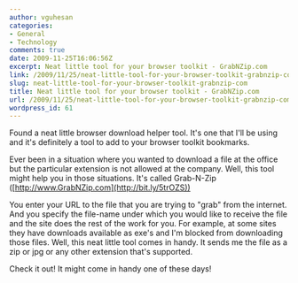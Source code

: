 ```yaml
---
author: vguhesan
categories:
- General
- Technology
comments: true
date: 2009-11-25T16:06:56Z
excerpt: Neat little tool for your browser toolkit - GrabNZip.com
link: /2009/11/25/neat-little-tool-for-your-browser-toolkit-grabnzip-com/
slug: neat-little-tool-for-your-browser-toolkit-grabnzip-com
title: Neat little tool for your browser toolkit - GrabNZip.com
url: /2009/11/25/neat-little-tool-for-your-browser-toolkit-grabnzip-com/
wordpress_id: 61
---
```


Found a neat little browser download helper tool. It's one that I'll be using and it's definitely a tool to add to your browser toolkit bookmarks.

Ever been in a situation where you wanted to download a file at the office but the particular extension is not allowed at the company. Well, this tool might help you in those situations. It's called Grab-N-Zip ([http://www.GrabNZip.com](http://bit.ly/5trOZS))

You enter your URL to the file that you are trying to "grab" from the internet. And you specify the file-name under which you would like to receive the file and the site does the rest of the work for you. For example, at some sites they have downloads available as exe's and I'm blocked from downloading those files. Well, this neat little tool comes in handy. It sends me the file as a zip or jpg or any other extension that's supported.

Check it out! It might come in handy one of these days!






